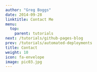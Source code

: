 ```yaml
---
author: "Greg Boggs"
date: 2014-09-28
linktitle: Contact Me
menu:
  top:
    parent: tutorials
next: /tutorials/github-pages-blog
prev: /tutorials/automated-deployments
title: Contact
weight: 10
icon: fa-envelope
image: pic03.jpg
---
```

